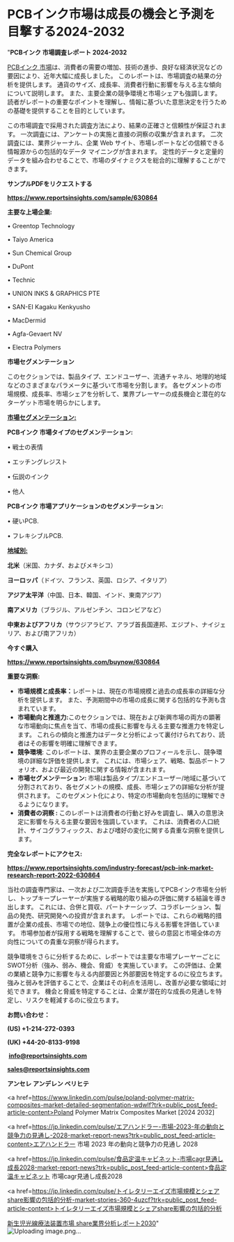 # PCBインク市場は成長の機会と予測を目撃する2024-2032

"<strong>PCBインク 市場調査レポート 2024-2032</strong>

<a href=https://www.reportsinsights.com/sample/630864>PCBインク 市場</a>は、消費者の需要の増加、技術の進歩、良好な経済状況などの要因により、近年大幅に成長しました。 このレポートは、市場調査の結果の分析を提供します。 通貨のサイズ、成長率、消費者行動に影響を与える主な傾向について説明します。 また、主要企業の競争環境と市場シェアも強調します。 読者がレポートの重要なポイントを理解し、情報に基づいた意思決定を行うための基礎を提供することを目的としています。

この市場調査で採用された調査方法により、結果の正確さと信頼性が保証されます。 一次調査には、アンケートの実施と直接の洞察の収集が含まれます。 二次調査には、業界ジャーナル、企業 Web サイト、市場レポートなどの信頼できる情報源からの包括的なデータ マイニングが含まれます。 定性的データと定量的データを組み合わせることで、市場のダイナミクスを総合的に理解することができます。

<strong><b>サンプルPDFをリクエストする</b></strong>

<a href=https://www.reportsinsights.com/sample/630864><strong><u>https://www.reportsinsights.com/sample/630864</u></strong></a>

<strong>主要な上場企業:</strong>

• Greentop Technology

• Taiyo America

• Sun Chemical Group

• DuPont

• Technic

• UNION INKS & GRAPHICS PTE

• SAN-EI Kagaku Kenkyusho

• MacDermid

• Agfa-Gevaert NV

• Electra Polymers

<strong>市場セグメンテーション</strong>

このセクションでは、製品タイプ、エンドユーザー、流通チャネル、地理的地域などのさまざまなパラメータに基づいて市場を分割します。 各セグメントの市場規模、成長率、市場シェアを分析して、業界プレーヤーの成長機会と潜在的なターゲット市場を明らかにします。

<strong><u>市場セグメンテーション</u></strong><strong><u>:</u></strong>

<strong>PCBインク 市場タイプのセグメンテーション:</strong>

• 戦士の表情

• エッチングレジスト

• 伝説のインク

• 他人

<strong>PCBインク 市場アプリケーションのセグメンテーション:</strong>

• 硬いPCB.

• フレキシブルPCB.

<strong><u>地域別</u></strong><strong><u>:</u></strong>

<strong>北米</strong>（米国、カナダ、およびメキシコ）

<strong>ヨーロッパ</strong>（ドイツ、フランス、英国、ロシア、イタリア）

<strong>アジア太平洋</strong>（中国、日本、韓国、インド、東南アジア）

<strong>南アメリカ</strong>（ブラジル、アルゼンチン、コロンビアなど）

<strong>中東およびアフリカ</strong>（サウジアラビア、アラブ首長国連邦、エジプト、ナイジェリア、および南アフリカ）

<strong>今すぐ購入</strong>

<a href=https://www.reportsinsights.com/buynow/630864><strong><u>https://www.reportsinsights.com/buynow/630864</u></strong></a>

<strong>重要な洞察:</strong>
<ul>
  <li><strong>市場規模と成長率：</strong>レポートは、現在の市場規模と過去の成長率の詳細な分析を提供します。 また、予測期間中の市場の成長に関する包括的な予測も含まれています。</li>
  <li><strong>市場動向と推進力:</strong>このセクションでは、現在および新興市場の両方の顕著な市場動向に焦点を当て、市場の成長に影響を与える主要な推進力を特定します。 これらの傾向と推進力はデータと分析によって裏付けられており、読者はその影響を明確に理解できます。</li>
  <li><strong>競争環境</strong>: このレポートは、業界の主要企業のプロフィールを示し、競争環境の詳細な評価を提供します。 これには、市場シェア、戦略、製品ポートフォリオ、および最近の開発に関する情報が含まれます。</li>
  <li><strong>市場セグメンテーション: </strong>市場は製品タイプ/エンドユーザー/地域に基づいて分割されており、各セグメントの規模、成長、市場シェアの詳細な分析が提供されます。 このセグメント化により、特定の市場動向を包括的に理解できるようになります。</li>
  <li><strong>消費者の洞察 : </strong>このレポートは消費者の行動と好みを調査し、購入の意思決定に影響を与える主要な要因を強調しています。 これは、消費者の人口統計、サイコグラフィックス、および嗜好の変化に関する貴重な洞察を提供します。</li>
</ul>
<strong>完全なレポートにアクセス:</strong>

<a href=https://www.reportsinsights.com/industry-forecast/pcb-ink-market-research-report-2022-630864><strong><u><b>https://www.reportsinsights.com/industry-forecast/pcb-ink-market-research-report-2022-630864</b></u></strong></a>

当社の調査専門家は、一次および二次調査手法を実施してPCBインク市場を分析し、トップキープレーヤーが実施する戦略的取り組みの評価に関する結論を導き出します。 これには、合併と買収、パートナーシップ、コラボレーション、製品の発売、研究開発への投資が含まれます。 レポートでは、これらの戦略的措置が企業の成長、市場での地位、競争上の優位性に与える影響を評価しています。 市場参加者が採用する戦略を理解することで、彼らの意図と市場全体の方向性についての貴重な洞察が得られます。

競争環境をさらに分析するために、レポートでは主要な市場プレーヤーごとにSWOT分析（強み、弱み、機会、脅威）を実施しています。 この評価は、企業の業績と競争力に影響を与える内部要因と外部要因を特定するのに役立ちます。 強みと弱みを評価することで、企業はその利点を活用し、改善が必要な領域に対処できます。 機会と脅威を特定することは、企業が潜在的な成長の見通しを特定し、リスクを軽減するのに役立ちます。

<strong>お問い合わせ：</strong>

<strong>(US) +1-214-272-0393</strong>

<strong>(UK) +44-20-8133-9198</strong>

<strong> </strong><a href=info@reportsinsights.com><strong><u>info@reportsinsights.com</u></strong></a>

<a href=sales@reportsinsights.com><strong><u>sales@reportsinsights.com</u></strong></a>

<strong>アンセレ アンデレン ベリヒテ</strong>

<a href=https://www.linkedin.com/pulse/poland-polymer-matrix-composites-market-detailed-segmentation-wdwlf?trk=public_post_feed-article-content>Poland Polymer Matrix Composites Market [2024 2032]</a>

<a href=https://jp.linkedin.com/pulse/エアハンドラー-市場-2023-年の動向と競争力の見通し-2028-market-report-news?trk=public_post_feed-article-content>エアハンドラー 市場 2023 年の動向と競争力の見通し 2028</a>

<a href=https://jp.linkedin.com/pulse/食品定温キャビネット-市場cagr見通し成長2028-market-report-news?trk=public_post_feed-article-content>食品定温キャビネット 市場cagr見通し成長2028</a>

<a href=https://jp.linkedin.com/pulse/トイレタリーエイズ市場規模とシェアshare影響の包括的分析-market-stories-360-4uzcf?trk=public_post_feed-article-content>トイレタリーエイズ市場規模とシェアshare影響の包括的分析</a>

<a href=https://www.linkedin.com/pulse/新生児光線療法装置市場-share業界分析レポート2030-reportsinsights-pvt-ltd-6urvf/>新生児光線療法装置市場 share業界分析レポート2030</a>"
![Uploading image.png…]()
